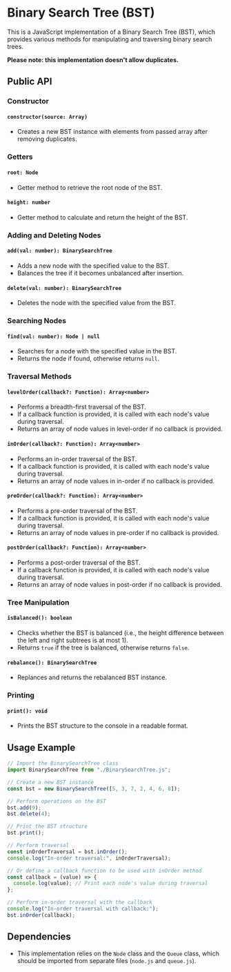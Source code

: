 # Binary Search Tree (BST)

This is a JavaScript implementation of a Binary Search Tree (BST), which provides various methods for manipulating and traversing binary search trees. 

**Please note: this implementation doesn't allow duplicates.**

## Public API

### Constructor

#### `constructor(source: Array)`

- Creates a new BST instance with elements from passed array after removing duplicates.

### Getters

#### `root: Node`

- Getter method to retrieve the root node of the BST.

#### `height: number`

- Getter method to calculate and return the height of the BST.

### Adding and Deleting Nodes

#### `add(val: number): BinarySearchTree`

- Adds a new node with the specified value to the BST.
- Balances the tree if it becomes unbalanced after insertion.

#### `delete(val: number): BinarySearchTree`

- Deletes the node with the specified value from the BST.

### Searching Nodes

#### `find(val: number): Node | null`

- Searches for a node with the specified value in the BST.
- Returns the node if found, otherwise returns `null`.

### Traversal Methods

#### `levelOrder(callback?: Function): Array<number>`

- Performs a breadth-first traversal of the BST.
- If a callback function is provided, it is called with each node's value during traversal.
- Returns an array of node values in level-order if no callback is provided.

#### `inOrder(callback?: Function): Array<number>`

- Performs an in-order traversal of the BST.
- If a callback function is provided, it is called with each node's value during traversal.
- Returns an array of node values in in-order if no callback is provided.

#### `preOrder(callback?: Function): Array<number>`

- Performs a pre-order traversal of the BST.
- If a callback function is provided, it is called with each node's value during traversal.
- Returns an array of node values in pre-order if no callback is provided.

#### `postOrder(callback?: Function): Array<number>`

- Performs a post-order traversal of the BST.
- If a callback function is provided, it is called with each node's value during traversal.
- Returns an array of node values in post-order if no callback is provided.

### Tree Manipulation

#### `isBalanced(): boolean`

- Checks whether the BST is balanced (i.e., the height difference between the left and right subtrees is at most 1).
- Returns `true` if the tree is balanced, otherwise returns `false`.

#### `rebalance(): BinarySearchTree`

- Replances and returns the rebalanced BST instance.

### Printing

#### `print(): void`

- Prints the BST structure to the console in a readable format.

## Usage Example

```javascript
// Import the BinarySearchTree class
import BinarySearchTree from "./BinarySearchTree.js";

// Create a new BST instance
const bst = new BinarySearchTree([5, 3, 7, 2, 4, 6, 8]);

// Perform operations on the BST
bst.add(9);
bst.delete(4);

// Print the BST structure
bst.print();

// Perform traversal
const inOrderTraversal = bst.inOrder();
console.log("In-order traversal:", inOrderTraversal);

// Or define a callback function to be used with inOrder method
const callback = (value) => {
  console.log(value); // Print each node's value during traversal
};

// Perform in-order traversal with the callback
console.log("In-order traversal with callback:");
bst.inOrder(callback);
```

## Dependencies

- This implementation relies on the `Node` class and the `Queue` class, which should be imported from separate files (`node.js` and `queue.js`).